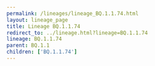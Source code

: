 ```yaml
---
permalink: /lineages/lineage_BQ.1.1.74.html
layout: lineage_page
title: Lineage BQ.1.1.74
redirect_to: ../lineage.html?lineage=BQ.1.1.74
lineage: BQ.1.1.74
parent: BQ.1.1
children: ['BQ.1.1.74']
---
```

